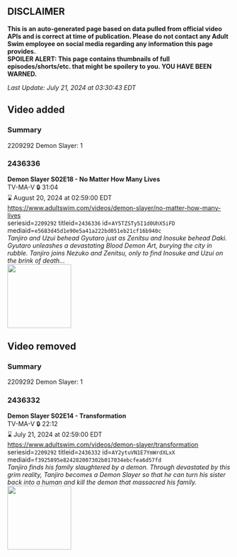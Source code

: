 ## DISCLAIMER
**This is an auto-generated page based on data pulled from official video APIs and is correct at time of publication. Please do not contact any Adult Swim employee on social media regarding any information this page provides.**  
**SPOILER ALERT: This page contains thumbnails of full episodes/shorts/etc. that might be spoilery to you. YOU HAVE BEEN WARNED.**  

_Last Update: July 21, 2024 at 03:30:43 EDT_
## Video added
### Summary
2209292 Demon Slayer: 1  
### 2436336
**Demon Slayer S02E18 - No Matter How Many Lives**  
TV-MA-V 🔒 31:04  
⌛ August 20, 2024 at 02:59:00 EDT  
https://www.adultswim.com/videos/demon-slayer/no-matter-how-many-lives  
seriesid=`2209292` titleid=`2436336` id=`AY5TZSTy5I1d0UhX5iFD` mediaid=`e5683d45d1e90e5a41a222bd051eb21cf16b940c`  
_Tanjiro and Uzui behead Gyutaro just as Zenitsu and Inosuke behead Daki. Gyutaro unleashes a devastating Blood Demon Art, burying the city in rubble. Tanjiro joins Nezuko and Zenitsu, only to find Inosuke and Uzui on the brink of death..._  
<a href="https://media.cdn.adultswim.com/uploads/20240325/thumbnails/2_2432513267-image1.png"><img src="https://media.cdn.adultswim.com/uploads/20240325/thumbnails/2_2432513267-image1.png" height="144px" /></a>
## Video removed
### Summary
2209292 Demon Slayer: 1  
### 2436332
**Demon Slayer S02E14 - Transformation**  
TV-MA-V 🔒 22:12  
⌛ July 21, 2024 at 02:59:00 EDT  
https://www.adultswim.com/videos/demon-slayer/transformation  
seriesid=`2209292` titleid=`2436332` id=`AY2ytuVN1E7YmWrdXLxX` mediaid=`f3925895e824282007302b017034ebcfea6d57fd`  
_Tanjiro finds his family slaughtered by a demon. Through devastated by this grim reality, Tanjiro becomes a Demon Slayer so that he can turn his sister back into a human and kill the demon that massacred his family._  
<a href="https://media.cdn.adultswim.com/uploads/20240226/thumbnails/2_24226118127-image3.png"><img src="https://media.cdn.adultswim.com/uploads/20240226/thumbnails/2_24226118127-image3.png" height="144px" /></a>
